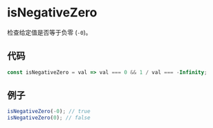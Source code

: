 # isNegativeZero

检查给定值是否等于负零 (`-0`)。

## 代码

```js
const isNegativeZero = val => val === 0 && 1 / val === -Infinity;
```

## 例子

```js
isNegativeZero(-0); // true
isNegativeZero(0); // false
```

